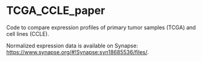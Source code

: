 # TCGA_CCLE_paper

Code to compare expression profiles of primary tumor samples (TCGA) and cell lines (CCLE).

Normalized expression data is available on Synapse: https://www.synapse.org/#!Synapse:syn18685536/files/.
